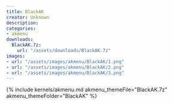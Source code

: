```yaml
---
title: BlackAK
creator: Unknown
description: 
categories:
- akmenu
downloads:
  BlackAK.7z:
    url: "/assets/downloads/BlackAK.7z"
images:
- url: "/assets/images/akmenu/BlackAK/1.png"
- url: "/assets/images/akmenu/BlackAK/2.png"
- url: "/assets/images/akmenu/BlackAK/3.png"
---
```


{% include kernels/akmenu.md akmenu_themeFile="BlackAK.7z" akmenu_themeFolder="BlackAK" %}
